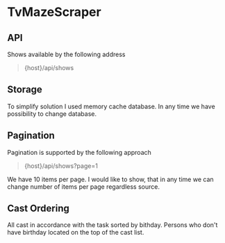 # TvMazeScraper

## API
Shows available by the following address

>{host}/api/shows

## Storage
To simplify solution I used memory cache database. In any time we have possibility to change database.

## Pagination

Pagination is supported by the following approach
>{host}/api/shows?page=1

We have 10 items per page. I would like to show, that in any time we can change number of items per page regardless source.

## Cast Ordering
All cast in accordance with the task sorted by bithday. Persons who don't have birthday located on the top of the cast list.
